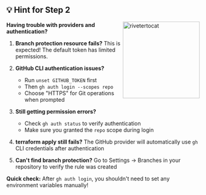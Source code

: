 ## 💡 Hint for Step 2

<img src="https://octodex.github.com/images/mona-the-rivetertocat.png" alt="rivetertocat" width="200" align="right">

**Having trouble with providers and authentication?**

1. **Branch protection resource fails?** This is expected! The default token has limited permissions.

2. **GitHub CLI authentication issues?**

   - Run `unset GITHUB_TOKEN` first
   - Then `gh auth login --scopes repo`
   - Choose "HTTPS" for Git operations when prompted

3. **Still getting permission errors?**

   - Check `gh auth status` to verify authentication
   - Make sure you granted the `repo` scope during login

4. **terraform apply still fails?** The GitHub provider will automatically use `gh` CLI credentials after authentication

5. **Can't find branch protection?** Go to Settings → Branches in your repository to verify the rule was created

**Quick check:** After `gh auth login`, you shouldn't need to set any environment variables manually!
